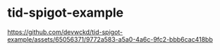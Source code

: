 # tid-spigot-example



https://github.com/devwckd/tid-spigot-example/assets/65056371/9772a583-a5a0-4a6c-9fc2-bbb6cac418bb


